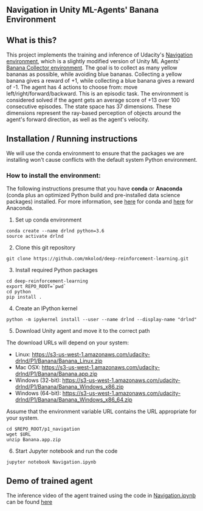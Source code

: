 ## Navigation in Unity ML-Agents' Banana Environment

## What is this?

This project implements the training and inference of Udacity's [Navigation environment](https://github.com/udacity/deep-reinforcement-learning/tree/master/p1_navigation), which is a slightly modified version of Unity ML Agents' [Banana Collector environment](https://github.com/Unity-Technologies/ml-agents/blob/master/docs/Learning-Environment-Examples.md). The goal is to collect as many yellow bananas as possible, while avoiding blue bananas. Collecting a yellow banana gives a reward of +1, while collecting a blue banana gives a reward of -1. The agent has 4 actions to choose from: move left/right/forward/backward. This is an episodic task. The environment is considered solved if the agent gets an average score of +13 over 100 consecutive episodes. The state space has 37 dimensions. These dimensions represent the ray-based perception of objects around the agent's forward direction, as well as the agent's velocity.


## Installation / Running instructions

We will use the conda environment to ensure that the packages we are installing won't cause conflicts with the default system Python environment.

### How to install the environment:

The following instructions presume that you have **conda** or **Anaconda** (conda plus an optimized Python build and pre-installed data science packages) installed. For more information, see [here](https://conda.io/docs/user-guide/install/index.html) for conda and [here](https://www.anaconda.com/download/) for Anaconda.

1) Set up conda environment

```
conda create --name drlnd python=3.6
source activate drlnd
```

2) Clone this git repository

```git clone https://github.com/mkolod/deep-reinforcement-learning.git```

3) Install required Python packages

```
cd deep-reinforcement-learning
export REPO_ROOT=`pwd`
cd python
pip install .
```

4) Create an IPython kernel

```
python -m ipykernel install --user --name drlnd --display-name "drlnd"
```

5) Download Unity agent and move it to the correct path

The download URLs will depend on your system:

- Linux: https://s3-us-west-1.amazonaws.com/udacity-drlnd/P1/Banana/Banana_Linux.zip
- Mac OSX: https://s3-us-west-1.amazonaws.com/udacity-drlnd/P1/Banana/Banana.app.zip
- Windows (32-bit): https://s3-us-west-1.amazonaws.com/udacity-drlnd/P1/Banana/Banana_Windows_x86.zip
- Windows (64-bit): https://s3-us-west-1.amazonaws.com/udacity-drlnd/P1/Banana/Banana_Windows_x86_64.zip

Assume that the environment variable URL contains the URL appropriate for your system.
```
cd $REPO_ROOT/p1_navigation
wget $URL
unzip Banana.app.zip
```

6) Start Jupyter notebook and run the code

```
jupyter notebook Navigation.ipynb
```

## Demo of trained agent

The inference video of the agent trained using the code in [Navigation.ipynb](./Navigation.ipynb) can be found [here]()

